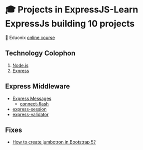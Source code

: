 # :mortar_board: Projects in ExpressJS-Learn ExpressJs building 10 projects

:link: Eduonix [online course][course]

## Technology Colophon

1. [Node.js](https://nodejs.org/en/)
2. [Express](https://expressjs.com/)

## Express Middleware

- [Express Messages](https://github.com/visionmedia/express-messages)
  - [connect-flash](https://github.com/jaredhanson/connect-flash)
- [express-session](https://www.npmjs.com/package/express-session)
- [express-validator](https://express-validator.github.io/docs/)

## Fixes

- [How to create jumbotron in Bootstrap 5?](https://stackoverflow.com/questions/63141494/how-to-create-jumbotron-in-bootstrap-5)

[course]: https://www.eduonix.com/dashboard/Projects-in-ExpressJS-Learn-ExpressJs-building-10-projects
